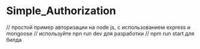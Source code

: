 # Simple_Authorization

// простой пример авторизации на node js, c использованием express и mongoose
// используйте npn run dev для разработки
// npm run start для билда